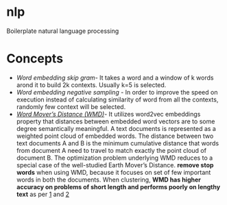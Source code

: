# nlp
Boilerplate natural language processing


# Concepts
* *Word embedding skip gram*- It takes a word and  a window of k words arond it to build 2k contexts. Usually k=5 is selected. 
* *Word embedding negative sampling* - In order to improve the speed on execution instead of calculating similarity of word from all the contexts, randomly few context will be selected.
* *[Word Mover’s Distance (WMD)](http://proceedings.mlr.press/v37/kusnerb15.pdf)*- It utilizes word2vec embeddings property that distances between embedded word vectors are to some degree semantically meaningful. A text documents is represented as a weighted point cloud of embedded words. The distance between two text documents A and B is the minimum cumulative distance that words from document A need to travel to match exactly the point cloud of document B. The optimization problem underlying WMD reduces to a special case of the well-studied Earth Mover’s Distance.  **remove stop words** when using WMD, because it focuses on set of few important words in both the documents. When clustering, **WMD has higher accuracy on problems of short length and performs poorly on lengthy text** as per [1](https://www.kernix.com/blog/similarity-measure-of-textual-documents_p12) and [2](https://www.ibm.com/blogs/research/2018/11/word-movers-embedding/)
